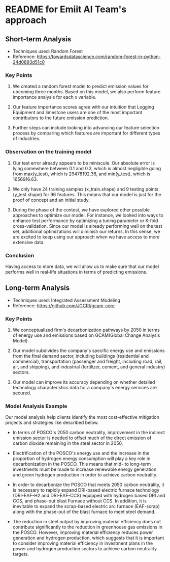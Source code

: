 # README for Emiit AI Team's approach

## Short-term Analysis

- Techniques used: Random Forest
- Reference: https://towardsdatascience.com/random-forest-in-python-24d0893d51c0

### Key Points

1. We created a random forest model to predict emission values for upcoming three months. Based on this model, we also perform feature importance analysis for each x variable. 

2. Our feature importance scores agree with our intuition that Logging Equipment and limestone users are one of the most important contributors to the future emission prediction.

3. Further steps can include looking into advancing our feature selection process by comparing which features are important for different types of industries.

### Observation on the training model

1. Our test error already appears to be miniscule. Our absolute error is lying somewhere between 0.1 and 0.3, which is almost negligible going from max(y_test), which is 29478192.36, and min(y_test), which is 1656916.63.

2. We only have 24 training samples (x_train.shape) and 9 testing points (y_test.shape) for 96 features. This means that our model is just for the proof of concept and an initial study. 

3. During the phase of the contest, we have explored other possible approaches to optimize our model. For instance, we looked into ways to enhance test performance by optimizing a tuning parameter or K-fold cross-validation. Since our model is already performing well on the test set, additional optimizations will diminish our returns. In this sense, we are excited to keep using our approach when we have access to more extensive data.

### Conclusion

Having access to more data, we will allow us to make sure that our model performs well in real-life situations in terms of predicting emissions.

## Long-term Analysis

- Techniques used: Integrated Assessment Modeling
- Reference: https://github.com/JGCRI/gcam-core

### Key Points

1. We conceptualized firm's decarbonization pathways by 2050 in terms of energy use and emissions based on GCAM(Global Change Analysis Model).

2. Our model subdivides the company's specific energy use and emissions from the final demand sector, including buildings (residential and commercial), transportation (passenger and freight, including road, rail, air, and shipping), and industrial (fertilizer, cement, and general industry) sectors.

3. Our model can improve its accuracy depending on whether detailed technology characteristics data for a company's energy services are secured.

### Model Analysis Example

Our model analysis help clients identify the most cost-effective mitigation projects and strategies like described below.

- In terms of POSCO's 2050 carbon neutrality, improvement in the indirect emission sector is needed to offset much of the direct emission of carbon dioxide remaining in the steel sector in 2050.

- Electrification of the POSCO's energy use and the increase in the proportion of hydrogen energy consumption will play a key role in decarbonization in the POSCO. This means that mid- to long-term investments must be made to increase renewable energy generation and green hydrogen production in order to achieve carbon neutrality.

- In order to decarbonize the POSCO that meets 2050 carbon neutrality, it is necessary to rapidly expand DRI-based electric furnace technology (DRI-EAF-H2 and DRI-EAF-CCS) equipped with hydrogen based DRI and CCS, and phase-out blast Furnace without CCS. In addition, it is inevitable to expand the scrap-based electric arc furnace (EAF-scrap) along with the phase-out of the blast furnace to meet steel demand.

- The reduction in steel output by improving material efficiency does not contribute significantly to the reduction in greenhouse gas emissions in the POSCO. However, improving material efficiency reduces power generation and hydrogen production, which suggests that it is important to consider improving material efficiency in investment plans in the power and hydrogen production sectors to achieve carbon neutrality targets.
